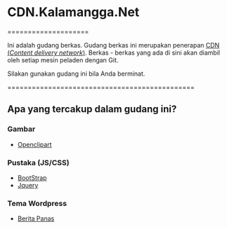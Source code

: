 # CDN.Kalamangga.Net

====================

Ini adalah gudang berkas. Gudang berkas ini merupakan penerapan [CDN (_Content
delivery network_)](https://en.wikipedia.org/wiki/Content_delivery_network).
Berkas - berkas yang ada di sini akan diambil oleh setiap mesin peladen
dengan Git.

Silakan gunakan gudang ini bila Anda berminat.

==============================================

## Apa yang tercakup dalam gudang ini?

### Gambar

* [Openclipart](https://openclipart.org)

### Pustaka (JS/CSS)

* [BootStrap](http://getbootstrap.org)
* [Jquery](https://jquery.com)

### Tema Wordpress

* [Berita Panas](http://panas.b2b.web.id)
